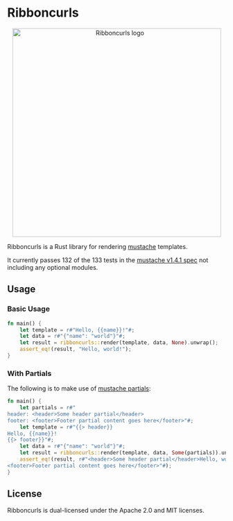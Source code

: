 # Ribboncurls

<p align="center">
  <img
    src="https://github.com/tinted-theming/ribboncurls/blob/main/logo.png?raw=true"
    alt="Ribboncurls logo" height="481 width="800" />
</p>

Ribboncurls is a Rust library for rendering [mustache] templates.

It currently passes 132 of the 133 tests in the [mustache v1.4.1 spec]
not including any optional modules.

## Usage

### Basic Usage

```rust
fn main() {
    let template = r#"Hello, {{name}}!"#;
    let data = r#"{"name": "world"}"#;
    let result = ribboncurls::render(template, data, None).unwrap();
    assert_eq!(result, "Hello, world!");
}
```

### With Partials

The following is to make use of [mustache partials]:

```rust
fn main() {
    let partials = r#"
header: <header>Some header partial</header>
footer: <footer>Footer partial content goes here</footer>"#;
    let template = r#"{{> header}}
Hello, {{name}}!
{{> footer}}"#;
    let data = r#"{"name": "world"}"#;
    let result = ribboncurls::render(template, data, Some(partials)).unwrap();
    assert_eq!(result, r#"<header>Some header partial</header>Hello, world!
<footer>Footer partial content goes here</footer>"#);
}
```

## License

Ribboncurls is dual-licensed under the Apache 2.0 and MIT licenses.

[mustache]: https://mustache.github.io
[mustache v1.4.1 spec]: https://github.com/mustache/spec/tree/v1.4.1
[mustache partials]: https://mustache.github.io/mustache.5.html#Partials
